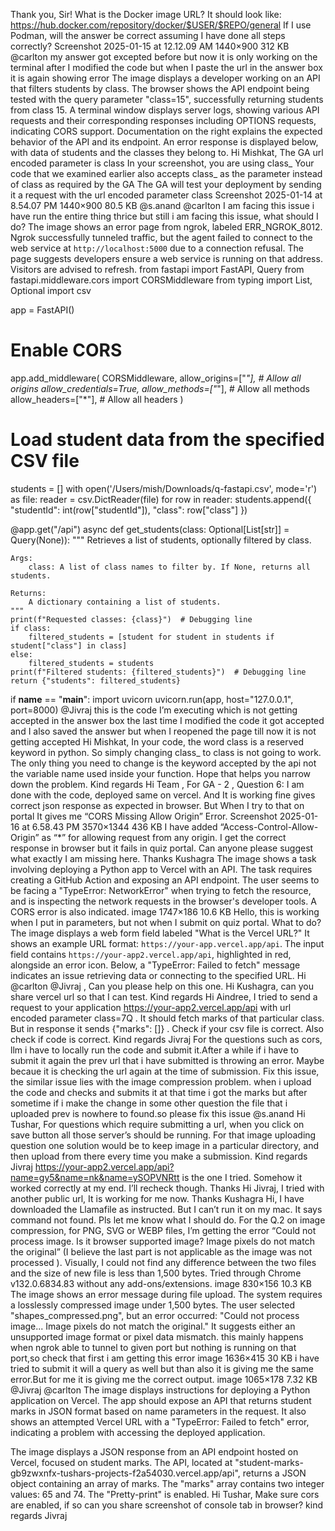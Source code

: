 Thank you, Sir! What is the Docker image URL? It should look like: https://hub.docker.com/repository/docker/$USER/$REPO/general If I use Podman, will the answer be correct assuming I have done all steps correctly?
Screenshot 2025-01-15 at 12.12.09 AM 1440×900 312 KB @carlton my answer got excepted before but now it is only working on the terminal after I modified the code but when I paste the url in the answer box it is again showing error
The image displays a developer working on an API that filters students by class. The browser shows the API endpoint being tested with the query parameter "class=15", successfully returning students from class 15. A terminal window displays server logs, showing various API requests and their corresponding responses including OPTIONS requests, indicating CORS support. Documentation on the right explains the expected behavior of the API and its endpoint. An error response is displayed below, with data of students and the classes they belong to.
Hi Mishkat, The GA url encoded parameter is class In your screenshot, you are using class_ Your code that we examined earlier also accepts class_ as the parameter instead of class as required by the GA The GA will test your deployment by sending it a request with the url encoded parameter class
Screenshot 2025-01-14 at 8.54.07 PM 1440×900 80.5 KB @s.anand @carlton I am facing this issue i have run the entire thing thrice but still i am facing this issue, what should I do?
The image shows an error page from ngrok, labeled ERR_NGROK_8012.  Ngrok successfully tunneled traffic, but the agent failed to connect to the web service at `http://localhost:5000` due to a connection refusal. The page suggests developers ensure a web service is running on that address. Visitors are advised to refresh.
from fastapi import FastAPI, Query
from fastapi.middleware.cors import CORSMiddleware
from typing import List, Optional
import csv

app = FastAPI()

# Enable CORS
app.add_middleware(
    CORSMiddleware,
    allow_origins=["*"],  # Allow all origins
    allow_credentials=True,
    allow_methods=["*"],  # Allow all methods
    allow_headers=["*"],  # Allow all headers
)

# Load student data from the specified CSV file
students = []
with open('/Users/mish/Downloads/q-fastapi.csv', mode='r') as file:
    reader = csv.DictReader(file)
    for row in reader:
        students.append({
            "studentId": int(row["studentId"]),
            "class": row["class"]
        })

@app.get("/api")
async def get_students(class: Optional[List[str]] = Query(None)): 
    """
    Retrieves a list of students, optionally filtered by class.

    Args:
        class: A list of class names to filter by. If None, returns all students.

    Returns:
        A dictionary containing a list of students.
    """
    print(f"Requested classes: {class}")  # Debugging line
    if class:
        filtered_students = [student for student in students if student["class"] in class]
    else:
        filtered_students = students
    print(f"Filtered students: {filtered_students}")  # Debugging line
    return {"students": filtered_students}

if __name__ == "__main__":
    import uvicorn
    uvicorn.run(app, host="127.0.0.1", port=8000) @Jivraj this is the code I’m executing which is not getting accepted in the answer box the last time I modified the code it got accepted and I also saved the answer but when I reopened the page till now it is not getting accepted
Hi Mishkat, In your code, the word class is a reserved keyword in python. So simply changing class_ to class is not going to work. The only thing you need to change is the keyword accepted by the api not the variable name used inside your function. Hope that helps you narrow down the problem. Kind regards
Hi Team , For GA - 2 , Question 6: I am done with the code, deployed same on vercel. And It is working fine gives correct json response as expected in browser. But When I try to that on portal It gives me “CORS Missing Allow Origin” Error. Screenshot 2025-01-16 at 6.58.43 PM 3570×1344 436 KB I have added “Access-Control-Allow-Origin” as “*” for allowing request from any origin. I get the correct response in browser but it fails in quiz portal. Can anyone please suggest what exactly I am missing here. Thanks Kushagra
The image shows a task involving deploying a Python app to Vercel with an API.  The task requires creating a GitHub Action and exposing an API endpoint.  The user seems to be facing a "TypeError: NetworkError" when trying to fetch the resource, and is inspecting the network requests in the browser's developer tools.  A CORS error is also indicated.
image 1747×186 10.6 KB Hello, this is working when I put in parameters, but not when I submit on quiz portal. What to do?
The image displays a web form field labeled "What is the Vercel URL?" It shows an example URL format: `https://your-app.vercel.app/api`. The input field contains `https://your-app2.vercel.app/api`, highlighted in red, alongside an error icon.  Below, a "TypeError: Failed to fetch" message indicates an issue retrieving data or connecting to the specified URL.
Hi @carlton @Jivraj , Can you please help on this one.
Hi Kushagra, can you share vercel url so that I can test. Kind regards
Hi Aindree, I tried to send a request to your application https://your-app2.vercel.app/api with url encoded parameter class=7Q . It should fetch marks of that particular class. But in response it sends {"marks": []} . Check if your csv file is correct.  Also check if code is correct. Kind regards Jivraj
For the questions such as cors, llm i have to locally run the code and submit it.After a while if i have to submit it again the prev url that i have submitted is throwing an error. Maybe becaue it is checking the url again at the time of submission. Fix this issue, the similar issue lies with the image compression problem. when i upload the code and checks and submits it at that time i got the marks but after sometime if i make the change in some other question the file that i uploaded prev is nowhere to found.so please fix this issue @s.anand
Hi Tushar, For questions which require submitting a url, when you click on save button all those server’s should be running. For that image uploading question one solution would be to keep image in a particular directory, and then upload from there every time you make a submission. Kind regards Jivraj
https://your-app2.vercel.app/api?name=gy5&name=nk&name=ySOPVNRtt is the one I tried. Somehow it worked correctly at my end. I’ll recheck though. Thanks
Hi Jivraj, I tried with another public url, It is working for me now. Thanks Kushagra
Hi, I have downloaded the Llamafile as instructed. But I can’t run it on my mac. It says command not found. Pls let me know what I should do.
For the Q.2 on image compression, for PNG, SVG or WEBP files, I’m getting the error “Could not process image. Is it browser supported image? Image pixels do not match the original” (I believe the last part is not applicable as the image was not processed ). Visually, I could not find any difference between the two files and the size of new file is less than 1,500 bytes. Tried through Chrome v132.0.6834.83 without any add-ons/extensions. image 830×156 10.3 KB
The image shows an error message during file upload. The system requires a losslessly compressed image under 1,500 bytes. The user selected "shapes_compressed.png", but an error occurred: "Could not process image... Image pixels do not match the original." It suggests either an unsupported image format or pixel data mismatch.
this mainly happens when ngrok able to tunnel to given port but nothing is running on that port,so check that first
i am getting this error image 1636×415 30 KB i have tried to submit it will a query as well but than also it is giving me the same error.But for me it is giving me the correct output. image 1065×178 7.32 KB @Jivraj @carlton
The image displays instructions for deploying a Python application on Vercel. The app should expose an API that returns student marks in JSON format based on name parameters in the request. It also shows an attempted Vercel URL with a "TypeError: Failed to fetch" error, indicating a problem with accessing the deployed application.

The image displays a JSON response from an API endpoint hosted on Vercel, focused on student marks. The API, located at "student-marks-gb9zwxnfx-tushars-projects-f2a54030.vercel.app/api", returns a JSON object containing an array of marks.  The "marks" array contains two integer values: 65 and 74. The "Pretty-print" is enabled.
Hi Tushar, Make sure cors are enabled, if so can you share screenshot of console tab in browser? kind regards Jivraj
